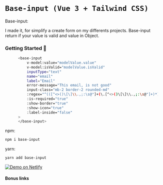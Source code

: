 # `Base-input (Vue 3 + Tailwind CSS)`

Base-input:

I made it, for simplify a create form on my differents projects.
Base-input return if your value is valid and value in Object.


### Getting Started 🚀

```sh
      <base-input
          v-model:value="modelValue.value"
          v-model:isValid="modelValue.isValid"
          inputType="text"
          name="email"
          label="Email"
          error-message="This email, is not good"
          input-class="mb-2 border-2 rounded-md"
          :regex="^(([^<>()\[\]\\.,;:\s@"]+(\.[^<>()\[\]\\.,;:\s@"]+)*)|(".+"))@((\[[0-9]{1,3}\.[0-9]{1,3}\.[0-9]{1,3}\.[0-9]{1,3}])|(([a-zA-Z\-0-9]+\.)+[a-zA-Z]{2,24}))$"
          :is-required="true"
          :show-border="true"
          :show-icon="true"
          :label-inside="false"
      >
      </base-input>
```

npm:
```sh
npm i base-input
```

yarn:
```sh
yarn add base-input
```

[![Demo on Netlify](https://www.netlify.com/img/deploy/button.svg)](https://base_input.netlify.com)

#### Bonus links

